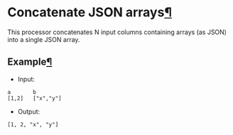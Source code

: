 Concatenate JSON arrays[¶](#concatenate-json-arrays "Permalink to this heading")
================================================================================


This processor concatenates N input columns containing arrays (as JSON)
into a single JSON array.



Example[¶](#example "Permalink to this heading")
------------------------------------------------


* Input:



```
a       b
[1,2]   ["x","y"]

```


* Output:



```
[1, 2, "x", "y"]

```